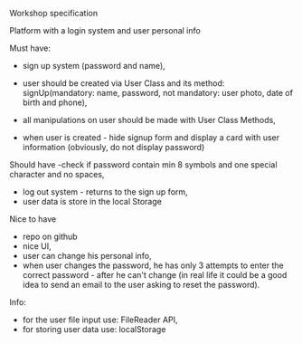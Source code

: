 Workshop specification

Platform with a login system and user personal info

Must have:

- sign up system (password and name),
- user should be created via User Class and its method: signUp(mandatory: name, password, not mandatory: user photo, date of birth and phone),

- all manipulations on user should be made with User Class Methods,
- when user is created - hide signup form and display a card with user information (obviously, do not display password)

Should have
-check if password contain min 8 symbols and one special character and no spaces,

- log out system - returns to the sign up form,
- user data is store in the local Storage

Nice to have

- repo on github
- nice UI,
- user can change his personal info,
- when user changes the password, he has only 3 attempts to enter the correct password - after he can't change (in real life it could be a good idea to send an email to the user asking to reset the password).

Info:

- for the user file input use: FileReader API,
- for storing user data use: localStorage
